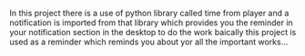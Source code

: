 In this project there is a use of python library called time from player and a notification is imported from that library
which provides you the reminder in your notification section in the desktop to do the work baically this project is used as
a reminder which reminds you about yor all the important works...
